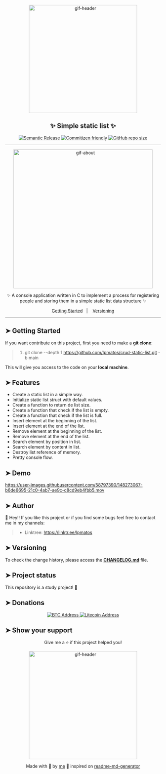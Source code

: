 <div align="center">

<p>
  <img alt="gif-header" src="https://cdn.hackernoon.com/hn-images/0*KyeIBTwEiX6_sE06" width="350px" float="center"/>
</p>

<h2 align="center">✨ Simple static list ✨</h2>

<div align="center">

[![Semantic Release](https://img.shields.io/badge/%20%20%F0%9F%93%A6%F0%9F%9A%80-semantic--release-e10079.svg)](https://github.com/lpmatos/crud-static-list)
[![Commitizen friendly](https://img.shields.io/badge/commitizen-friendly-brightgreen.svg)](https://github.com/lpmatos/crud-static-list)
[![GitHub repo size](https://img.shields.io/github/repo-size/lpmatos/crud-static-list)](https://github.com/lpmatos/crud-static-list)

</div>

---

<p align="center">
  <img alt="gif-about" src="https://i.pinimg.com/originals/8b/e4/ef/8be4efc0a8e5bc4903aae00db82cb982.gif" width="450px" float="center"/>
</p>

<p align="center">
  ✨ A console application written in C to implement a process for registering people and storing them in a simple static list data structure ✨
</p>

<p align="center">
  <a href="#getting-started">Getting Started</a>&nbsp;&nbsp;&nbsp;|&nbsp;&nbsp;&nbsp;
  <a href="#versioning">Versioning</a>
</p>

</div>

---

## ➤ Getting Started <a name = "getting-started"></a>

If you want contribute on this project, first you need to make a **git clone**:

>
> 1. git clone --depth 1 <https://github.com/lpmatos/crud-static-list.git> -b main
>

This will give you access to the code on your **local machine**.

## ➤ Features

- Create a static list in a simple way.
- Initialize static list struct with default values.
- Create a function to return de list size.
- Create a function that check if the list is empty.
- Create a function that check if the list is full.
- Insert element at the beginning of the list.
- Insert element at the end of the list.
- Remove element at the beginning of the list.
- Remove element at the end of the list.
- Search element by position in list.
- Search element by content in list.
- Destroy list reference of memory.
- Pretty console flow.

## ➤ Demo <a name = "demo"></a>

https://user-images.githubusercontent.com/58797390/148273067-b6de6695-21c0-4ab7-ae9c-c8cd9eb4fbb5.mov

## ➤ Author <a name = "author"></a>

👤 Hey!! If you like this project or if you find some bugs feel free to contact me in my channels:

>
> * Linktree: https://linktr.ee/lpmatos
>

## ➤ Versioning <a name = "versioning"></a>

To check the change history, please access the [**CHANGELOG.md**](CHANGELOG.md) file.

## ➤ Project status <a name = "project-status"></a>

This repository is a study project! 👻

## ➤ Donations <a name = "donations"></a>

<p align="center">
  <a href="https://www.blockchain.com/pt/btc/address/bc1qn50elv826qs2qd6xhfh6n79649epqyaqmtwky5">
    <img alt="BTC Address" src="https://img.shields.io/badge/BTC%20Address-black?style=for-the-badge&logo=bitcoin&logoColor=white">
  </a>

  <a href="https://live.blockcypher.com/ltc/address/ltc1qwzrxmlmzzx68k2dnrcrplc4thadm75khzrznjw/">
    <img alt="Litecoin Address" src="https://img.shields.io/badge/Litecoin%20Address-black?style=for-the-badge&logo=litecoin&logoColor=white">
  </a>
</p>

## ➤ Show your support <a name = "show-your-support"></a>

<div align="center">

Give me a ⭐️ if this project helped you!

<p>
  <img alt="gif-header" src="https://www.icegif.com/wp-content/uploads/baby-yoda-bye-bye-icegif.gif" width="350px" float="center"/>
</p>

Made with 💜 by [me](https://github.com/lpmatos) 👋 inspired on [readme-md-generator](https://github.com/kefranabg/readme-md-generator)

</div>
